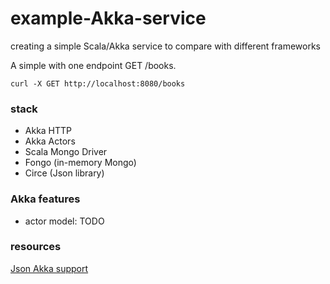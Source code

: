 # example-Akka-service
creating a simple Scala/Akka service to compare with different frameworks

A simple  with one endpoint GET /books. 

`curl -X GET http://localhost:8080/books`

###  stack
- Akka HTTP
- Akka Actors
- Scala Mongo Driver
- Fongo (in-memory Mongo)
- Circe (Json library)


###  Akka features
* actor model:
TODO



### resources

[Json Akka support](https://github.com/hseeberger/akka-http-json)


